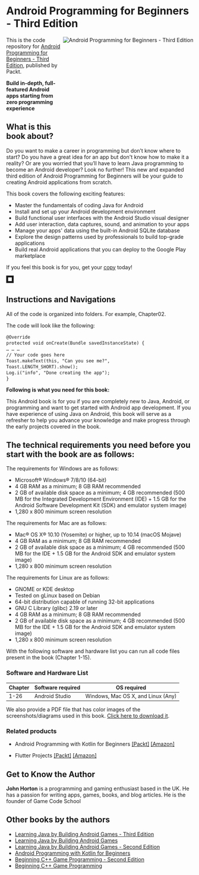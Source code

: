 # Android Programming for Beginners - Third Edition

<a href="https://www.packtpub.com/product/android-programming-for-beginners-third-edition/9781800563438?utm_source=github&utm_medium=repository&utm_campaign=9781800563438"><img src="https://static.packt-cdn.com/products/9781800563438/cover/smaller" alt="Android Programming for Beginners - Third Edition" height="256px" align="right"></a>

This is the code repository for [Android Programming for Beginners - Third Edition](https://www.packtpub.com/product/android-programming-for-beginners-third-edition/9781800563438?utm_source=github&utm_medium=repository&utm_campaign=9781800563438), published by Packt.

**Build in-depth, full-featured Android apps starting from zero programming experience**

## What is this book about?
Do you want to make a career in programming but don’t know where to start? Do you have a great idea for an app but don't know how to make it a reality? Or are you worried that you’ll have to learn Java programming to become an Android developer? Look no further! This new and expanded third edition of Android Programming for Beginners will be your guide to creating Android applications from scratch.

This book covers the following exciting features: 
* Master the fundamentals of coding Java for Android
* Install and set up your Android development environment
* Build functional user interfaces with the Android Studio visual designer
* Add user interaction, data captures, sound, and animation to your apps
* Manage your apps' data using the built-in Android SQLite database
* Explore the design patterns used by professionals to build top-grade applications
* Build real Android applications that you can deploy to the Google Play marketplace

If you feel this book is for you, get your [copy](https://www.amazon.com/dp/1800563434) today!

<a href="https://www.packtpub.com/?utm_source=github&utm_medium=banner&utm_campaign=GitHubBanner"><img src="https://raw.githubusercontent.com/PacktPublishing/GitHub/master/GitHub.png" 
alt="https://www.packtpub.com/" border="5" /></a>


## Instructions and Navigations
All of the code is organized into folders. For example, Chapter02.

The code will look like the following:
```
@Override
protected void onCreate(Bundle savedInstanceState) {
… … …
// Your code goes here
Toast.makeText(this, "Can you see me?",
Toast.LENGTH_SHORT).show();
Log.i("info", "Done creating the app");
}
```

**Following is what you need for this book:**

This Android book is for you if you are completely new to Java, Android, or programming and want to get started with Android app development. If you have experience of using Java on Android, this book will serve as a refresher to help you advance your knowledge and make progress through the early projects covered in the book.

## The technical requirements you need before you start with the book are as follows:

The requirements for Windows are as follows:

* Microsoft® Windows® 7/8/10 (64-bit)
* 4 GB RAM as a minimum; 8 GB RAM recommended
* 2 GB of available disk space as a minimum; 4 GB recommended (500 MB for the Integrated Development Environment (IDE) + 1.5 GB for the Android Software Development Kit (SDK)     and emulator system image)
* 1,280 x 800 minimum screen resolution

The requirements for Mac are as follows:

* Mac® OS X® 10.10 (Yosemite) or higher, up to 10.14 (macOS Mojave)
* 4 GB RAM as a minimum; 8 GB RAM recommended
* 2 GB of available disk space as a minimum; 4 GB recommended (500 MB for the IDE + 1.5 GB for the Android SDK and emulator system image)
* 1,280 x 800 minimum screen resolution

The requirements for Linux are as follows:

* GNOME or KDE desktop
* Tested on gLinux based on Debian
* 64-bit distribution capable of running 32-bit applications
* GNU C Library (glibc) 2.19 or later
* 4 GB RAM as a minimum; 8 GB RAM recommended
* 2 GB of available disk space as a minimum; 4 GB recommended (500 MB for the IDE + 1.5 GB for the Android SDK and emulator system image)
* 1,280 x 800 minimum screen resolution

With the following software and hardware list you can run all code files present in the book (Chapter 1-15).

### Software and Hardware List

| Chapter  | Software required                   | OS required                        |
| -------- | ------------------------------------| -----------------------------------|
| 1-26     | Android Studio                      | Windows, Mac OS X, and Linux (Any) |



We also provide a PDF file that has color images of the screenshots/diagrams used in this book. [Click here to download it](https://static.packt-cdn.com/downloads/9781800563438_ColorImages.pdf).


### Related products <Other books you may enjoy>
* Android Programming with Kotlin for Beginners [[Packt]](https://www.packtpub.com/product/android-programming-with-kotlin-for-beginners/9781789615401?utm_source=github&utm_medium=repository&utm_campaign=9781789615401) [[Amazon]](https://www.amazon.com/dp/1789615402)

* Flutter Projects [[Packt]](https://www.packtpub.com/product/flutter-projects/9781838647773?utm_source=github&utm_medium=repository&utm_campaign=9781838647773) [[Amazon]](https://www.amazon.com/dp/1838647775)

## Get to Know the Author
**John Horton**
is a programming and gaming enthusiast based in the UK. He has a passion for writing apps, games, books, and blog articles. He is the founder of Game Code School


## Other books by the authors
* [Learning Java by Building Android Games - Third Edition](https://www.packtpub.com/product/learning-java-by-building-android-games-third-edition/9781800565869)
* [Learning Java by Building Android Games](https://www.packtpub.com/product/learning-java-by-building-android-games/9781784398859)
* [Learning Java by Building Android Games - Second Edition](https://www.packtpub.com/product/learning-java-by-building-android-games-second-edition/9781788839150)
* [Android Programming with Kotlin for Beginners](https://www.packtpub.com/product/android-programming-with-kotlin-for-beginners/9781789615401)
* [Beginning C++ Game Programming - Second Edition](https://www.packtpub.com/product/beginning-c-game-programming-second-edition/9781838648572)
* [Beginning C++ Game Programming](https://www.packtpub.com/product/beginning-c-game-programming/9781786466198)

